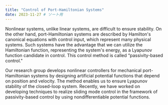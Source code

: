 ```yaml
---
title: "Control of Port-Hamiltonian Systems"
date: 2023-11-27 # ソート用
---
```


Nonlinear systems, unlike linear systems, are difficult to ensure stability. On the other hand, port-Hamiltonian systems are described by Hamilton's canonical equations with control input, which represent many physical systems. Such systems have the advantage that we can utilize the Hamiltonian function, representing the system's energy, as a Lyapunov function candidate in control. This control method is called “passivity-based control." 

Our research group develops nonlinear controllers for mechanical port-Hamiltonian systems by designing artificial potential functions that depend on position and velocity. The method enables us to ensure Lyapunov stability of the closed-loop system. Recently, we have worked on developing techniques to realize sliding mode control in the framework of passivity-based control by using nondifferentiable potential functions.